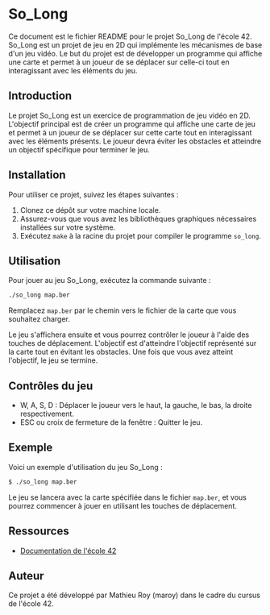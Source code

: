 # So_Long

Ce document est le fichier README pour le projet So_Long de l'école 42. So_Long est un projet de jeu en 2D qui implémente les mécanismes de base d'un jeu vidéo. Le but du projet est de développer un programme qui affiche une carte et permet à un joueur de se déplacer sur celle-ci tout en interagissant avec les éléments du jeu.

## Introduction

Le projet So_Long est un exercice de programmation de jeu vidéo en 2D. L'objectif principal est de créer un programme qui affiche une carte de jeu et permet à un joueur de se déplacer sur cette carte tout en interagissant avec les éléments présents. Le joueur devra éviter les obstacles et atteindre un objectif spécifique pour terminer le jeu.

## Installation

Pour utiliser ce projet, suivez les étapes suivantes :

1. Clonez ce dépôt sur votre machine locale.
2. Assurez-vous que vous avez les bibliothèques graphiques nécessaires installées sur votre système.
3. Exécutez `make` à la racine du projet pour compiler le programme `so_long`.

## Utilisation

Pour jouer au jeu So_Long, exécutez la commande suivante :

```bash
./so_long map.ber
```

Remplacez `map.ber` par le chemin vers le fichier de la carte que vous souhaitez charger.

Le jeu s'affichera ensuite et vous pourrez contrôler le joueur à l'aide des touches de déplacement. L'objectif est d'atteindre l'objectif représenté sur la carte tout en évitant les obstacles. Une fois que vous avez atteint l'objectif, le jeu se termine.

## Contrôles du jeu

- W, A, S, D : Déplacer le joueur vers le haut, la gauche, le bas, la droite respectivement.
- ESC ou croix de fermeture de la fenêtre : Quitter le jeu.

## Exemple

Voici un exemple d'utilisation du jeu So_Long :

```bash
$ ./so_long map.ber
```

Le jeu se lancera avec la carte spécifiée dans le fichier `map.ber`, et vous pourrez commencer à jouer en utilisant les touches de déplacement.

## Ressources

- [Documentation de l'école 42](https://cdn.intra.42.fr/pdf/pdf/93074/fr.subject.pdf)

## Auteur

Ce projet a été développé par Mathieu Roy (maroy) dans le cadre du cursus de l'école 42.
